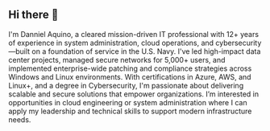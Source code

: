 ## Hi there 👋
I'm Danniel Aquino, a cleared mission-driven IT professional with 12+ years of experience in system administration, cloud operations, and cybersecurity—built on a foundation of service in the U.S. Navy. I've led high-impact data center projects, managed secure networks for 5,000+ users, and implemented enterprise-wide patching and compliance strategies across Windows and Linux environments. With certifications in Azure, AWS, and Linux+, and a degree in Cybersecurity, I'm passionate about delivering scalable and secure solutions that empower organizations. I’m interested in opportunities in cloud engineering or system administration where I can apply my leadership and technical skills to support modern infrastructure needs.
<!--
**danninthecloud/danninthecloud** is a ✨ _special_ ✨ repository because its `README.md` (this file) appears on your GitHub profile.

Here are some ideas to get you started:

- 🔭 I’m currently working on ...
- 🌱 I’m currently learning ...
- 👯 I’m looking to collaborate on ...
- 🤔 I’m looking for help with ...
- 💬 Ask me about ...
- 📫 How to reach me: ...
- 😄 Pronouns: ...
- ⚡ Fun fact: ...
-->
